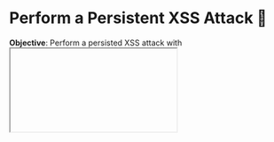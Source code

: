 # Perform a Persistent XSS Attack 🚨

**Objective**: Perform a persisted XSS attack with <iframe src="javascript:alert(`xss')"> through an HTTP header.(This challenge is potentially hamrful on Docker!).

## Steps:

1. **Log in to the Admin Account**:

   - Begin by logging into the administrator account on the Juice Shop platform.

2. **Navigate to the 'Last Login IP' Page**:

   - Once logged in, go to the **"Last Login IP"** page. Here, you should see the last recorded IP address, typically something like `0.0.0.0` or `10.x.x.x` which in our case is `127.0.0.1`.

   ![alt text](image.png)

   ![alt text](image-1.png)

3. **Prepare for the Attack**:

   - The objective is to manipulate the "Last Login IP" field by injecting a script that will execute each time the page is loaded.
   - First, log out of the admin account. This will trigger the system to log a new IP address.

4. **Intercept the Logout Request with Burp Suite**:

   - Ensure that Burp Suite is running and intercepting traffic.
   - Log out of the admin account, and Burp Suite will capture the logout request. Forward until u see the following request or that looks like it.

   ![alt text](image-2.png)

5. **Modify the Request to Inject the XSS Payload**:

   - In Burp Suite, go to the **Headers** tab of the captured logout request.
   - Add a new header at the end with the following content:

     ```plaintext
     True-Client-IP: <iframe src="javascript:alert(`xss`)">
     ```

   - This header will inject the XSS payload into the "Last Login IP" field.

6. **Forward the Modified Request**:

   - Forward the modified request in Burp Suite to complete the logout process with the injected payload.

   ![alt text](image-3.png)

7. **Verify the XSS Attack**:
   - Log back into the admin account and navigate to the "Last Login IP" page.
   - If the attack is successful, the script will execute, and you should see an alert pop up on the screen with the message `xss`.

## Security Insight:

- This challenge demonstrates the dangers of persistent XSS attacks, where malicious scripts are stored on the server and executed every time a user accesses the affected page. Proper input sanitization and validation are crucial to prevent such attacks.
